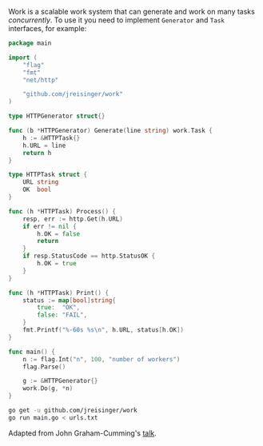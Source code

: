Work is a scalable work system that can generate and work on many tasks
*concurrently*. To use it you need to implement `Generator` and `Task`
interfaces, for example:

```go
package main

import (
	"flag"
	"fmt"
	"net/http"

	"github.com/jreisinger/work"
)

type HTTPGenerator struct{}

func (b *HTTPGenerator) Generate(line string) work.Task {
	h := &HTTPTask{}
	h.URL = line
	return h
}

type HTTPTask struct {
	URL string
	OK  bool
}

func (h *HTTPTask) Process() {
	resp, err := http.Get(h.URL)
	if err != nil {
		h.OK = false
		return
	}
	if resp.StatusCode == http.StatusOK {
		h.OK = true
	}
}

func (h *HTTPTask) Print() {
	status := map[bool]string{
		true:  "OK",
		false: "FAIL",
	}
	fmt.Printf("%-60s %s\n", h.URL, status[h.OK])
}

func main() {
	n := flag.Int("n", 100, "number of workers")
	flag.Parse()

	g := &HTTPGenerator{}
	work.Do(g, *n)
}
```

```bash
go get -u github.com/jreisinger/work
go run main.go < urls.txt
```

Adapted from John Graham-Cumming's [talk](https://github.com/jgrahamc/dotgo).